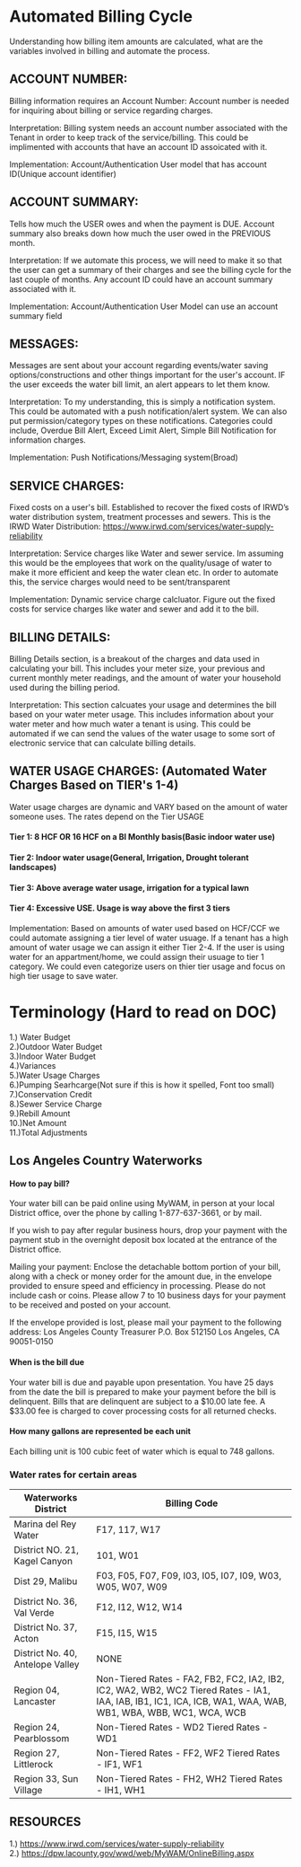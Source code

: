 # Automated Billing Cycle

Understanding how billing item amounts are calculated, what are the variables involved in billing and automate the process.

## ACCOUNT NUMBER: 
Billing information requires an Account Number: Account number is needed for inquiring about billing or service regarding charges.

Interpretation: Billing system needs an account number associated with the Tenant in order to keep track of the service/billing. This could be implimented with accounts that have an account ID assoicated with it.  

Implementation: Account/Authentication User model that has account ID(Unique account identifier)

## ACCOUNT SUMMARY:
Tells how much the USER owes and when the payment is DUE. Account summary also breaks down how much the user owed in the PREVIOUS month. 

Interpretation: If we automate this process, we will need to make it so that the user can get a summary of their charges and see the billing cycle for the last couple of months. Any account ID could have an account summary associated with it. 

Implementation: Account/Authentication User Model can use an account summary field

## MESSAGES: 
Messages are sent about your account regarding events/water saving options/constructions and other things important for the user's account. 
IF the user exceeds the water bill limit, an alert appears to let them know. 

Interpretation: To my understanding, this is simply a notification system. This could be automated with a push notification/alert system. We can also put permission/category types on these notifications. Categories could include, Overdue Bill Alert, Exceed Limit Alert, Simple Bill Notification for information charges. 

Implementation: Push Notifications/Messaging system(Broad) 

## SERVICE CHARGES:
Fixed costs on a user's bill. Established to recover the fixed costs of IRWD’s water distribution system, treatment processes and sewers. 
This is the IRWD Water Distribution: https://www.irwd.com/services/water-supply-reliability

Interpretation: Service charges like Water and sewer service. Im assuming this would be the employees that work on the quality/usage of water to make it more efficient and keep the water clean etc. In order to automate this, the service charges would need to be sent/transparent

Implementation: Dynamic service charge calcluator. Figure out the fixed costs for service charges like water and sewer and add it to the bill. 

## BILLING DETAILS:
Billing Details section, is a breakout of the charges and data used in calculating your bill. This includes your meter size, your previous and current monthly meter readings, and the amount of water your household used during the billing period. 

Interpretation: This section calcuates your usage and determines the bill based on your water meter usage. This includes information about your water meter and how much water a tenant is using. This could be automated if we can send the values of the water usage to some sort of electronic service that can calculate billing details. 

## WATER USAGE CHARGES: (Automated Water Charges Based on TIER's 1-4)  
Water usage charges are dynamic and VARY based on the amount of water someone uses. The rates depend on the Tier USAGE

#### Tier 1: 8 HCF OR 16 HCF on a BI Monthly basis(Basic indoor water use)
#### Tier 2: Indoor water usage(General, Irrigation, Drought tolerant landscapes)
#### Tier 3: Above average water usage, irrigation for a typical lawn
#### Tier 4: Excessive USE. Usage is way above the first 3 tiers

Implementation: Based on amounts of water used based on HCF/CCF we could automate assigning a tier level of water usuage. If a tenant has a high amount of water usage we can assign it either Tier 2-4. If the user is using water for an appartment/home, we could assign their usuage to tier 1 category. We could even categorize users on thier tier usage and focus on high tier usage to save water. 

# Terminology (Hard to read on DOC) 

1.) Water Budget  
2.)Outdoor Water Budget  
3.)Indoor Water Budget  
4.)Variances  
5.)Water Usage Charges  
6.)Pumping Searhcarge(Not sure if this is how it spelled, Font too small)   
7.)Conservation Credit  
8.)Sewer Service Charge  
9.)Rebill Amount  
10.)Net Amount  
11.)Total Adjustments   


## Los Angeles Country Waterworks 

#### How to pay bill?
Your water bill can be paid online using MyWAM, in person at your local District office, over the phone by calling 1-877-637-3661, or by mail.

If you wish to pay after regular business hours, drop your payment with the payment stub in the overnight deposit box located at the entrance of the District office.

Mailing your payment:
Enclose the detachable bottom portion of your bill, along with a check or money order for the amount due, in the envelope provided to ensure speed and efficiency in processing. Please do not include cash or coins. Please allow 7 to 10 business days for your payment to be received and posted on your account.

If the envelope provided is lost, please mail your payment to the following address:
Los Angeles County Treasurer
P.O. Box 512150
Los Angeles, CA 90051-0150


#### When is the bill due

Your water bill is due and payable upon presentation. You have 25 days from the date the bill is prepared to make your payment before the bill is delinquent. Bills that are delinquent are subject to a $10.00 late fee. A $33.00 fee is charged to cover processing costs for all returned checks.

#### How many gallons are represented be each unit
Each billing unit is 100 cubic feet of water which is equal to 748 gallons.


### Water rates for certain areas
|Waterworks District| Billing Code|
|-------------------|-------------|
|Marina del Rey Water| F17, 117,  W17| 
|District NO. 21, Kagel Canyon| 101, W01| 
|Dist 29, Malibu| F03, F05, F07, F09, I03, I05, I07, I09, W03, W05, W07, W09| 
| District No. 36, Val Verde| F12, I12, W12, W14|
|District No. 37, Acton| F15, I15, W15|
|District No. 40, Antelope Valley| NONE|
|Region 04, Lancaster| Non-Tiered Rates - FA2, FB2, FC2, IA2, IB2, IC2, WA2, WB2, WC2 Tiered Rates - IA1, IAA, IAB, IB1, IC1, ICA, ICB, WA1, WAA, WAB, WB1, WBA, WBB, WC1, WCA, WCB|
|Region 24, Pearblossom| Non-Tiered Rates - WD2 Tiered Rates - WD1 |
|Region 27, Littlerock| Non-Tiered Rates - FF2, WF2 Tiered Rates - IF1, WF1 |
|Region 33, Sun Village| Non-Tiered Rates - FH2, WH2 Tiered Rates - IH1, WH1 |
## RESOURCES
1.) https://www.irwd.com/services/water-supply-reliability  
2.) https://dpw.lacounty.gov/wwd/web/MyWAM/OnlineBilling.aspx   

